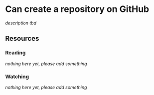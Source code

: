 # Can create a repository on GitHub

_description tbd_

## Resources

### Reading

_nothing here yet, please add something_

### Watching

_nothing here yet, please add something_
